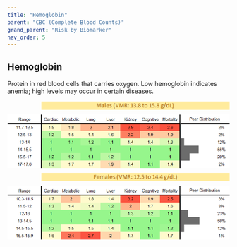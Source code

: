 ```yaml
---
title: "Hemoglobin"
parent: "CBC (Complete Blood Counts)"
grand_parent: "Risk by Biomarker"
nav_order: 5
---
```



## Hemoglobin


Protein in red blood cells that carries oxygen. Low hemoglobin indicates anemia; high levels may occur in certain diseases.

<div style="display: flex; flex-direction: column; gap: 10px;">

  <img src="/assets/images/vmrbiomarker_hemoglobin__male.png" alt="Hemoglobin VMR Male" style="margin-left: 15%">
  <img src="/assets/images/rr_hemoglobin__male.png" alt="Hemoglobin RR Male">

  <img src="/assets/images/vmrbiomarker_hemoglobin__female.png" alt="Hemoglobin VMR Female" style="margin-left: 15%; ">
  <img src="/assets/images/rr_hemoglobin__female.png" alt="Hemoglobin RR Female">

</div>



